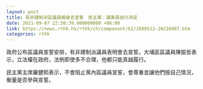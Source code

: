 ```yaml
---
layout: post
title: 有非建制派區議員稱會去宣誓　民主黨：讓黨員自行決定
date: 2021-09-07 22:58:39.000000000 +08:00
link: https://news.rthk.hk/rthk/ch/component/k2/1609513-20210907.htm
categories: rthk
---
```


政府公布區議員宣誓安排，有非建制派議員表明會去宣誓。大埔區區議員陳振哲表示，立法權在政府，法例即使多不合理，他都只能真誠履行。

民主黨主席羅健熙表示，不會阻止黨內區議員宣誓，會尊重並讓他們按自己情況，衡量是否參與宣誓。

